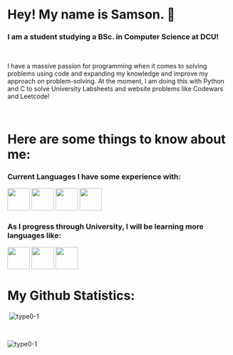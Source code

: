 # Hey! My name is Samson. 👋

### I am a student studying a BSc. in Computer Science at DCU!
<br>
<p>I have a massive passion for programming when it comes to solving problems using code and expanding my knowledge and improve my approach on problem-solving. At the moment, I am doing this with Python and C to solve University Labsheets and website problems like Codewars and Leetcode!</p>
<br>

# Here are some things to know about me:

### Current Languages I have some experience with:

<img src="https://cdn.jsdelivr.net/gh/devicons/devicon/icons/css3/css3-original.svg" height="50px" width="50px" /> <img src="https://cdn.jsdelivr.net/gh/devicons/devicon/icons/python/python-original.svg" height="50px" width="50px"/> 
            <img src="https://cdn.jsdelivr.net/gh/devicons/devicon/icons/html5/html5-original.svg" height="50px" width="50px"/>
<img src="https://cdn.jsdelivr.net/gh/devicons/devicon/icons/c/c-original.svg" height="50px" width="50px"/>

### As I progress through University, I will be learning more languages like:

<img src="https://cdn.jsdelivr.net/gh/devicons/devicon/icons/java/java-original.svg" height="50px" width="50px"/> <img src="https://cdn.jsdelivr.net/gh/devicons/devicon/icons/r/r-original.svg" height="50px" width="50px"/> <img src="https://cdn.jsdelivr.net/gh/devicons/devicon/icons/javascript/javascript-original.svg" height="50px" width="50px"/>
<br>

# My Github Statistics:
<p>&nbsp;<img align="center" src="https://github-readme-stats.vercel.app/api?username=type0-1&show_icons=true&locale=en" alt="type0-1" /></p>
<br>
<p><img align="center" src="https://github-readme-streak-stats.herokuapp.com/?user=type0-1&" alt="type0-1" /></p>

          
          


